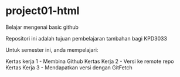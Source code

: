 # project01-html
Belajar mengenai basic github

Repositori ini adalah tujuan pembelajaran tambahan bagi KPD3033

Untuk semester ini, anda mempelajari:

Kertas kerja 1 - Membina Github
Kertas Kerja 2 - Versi ke remote repo
Kertas Kerja 3 - Mendapatkan versi dengan GitFetch
